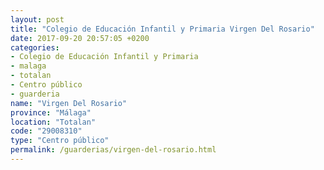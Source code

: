 ```yaml
---
layout: post
title: "Colegio de Educación Infantil y Primaria Virgen Del Rosario"
date: 2017-09-20 20:57:05 +0200
categories:
- Colegio de Educación Infantil y Primaria
- malaga
- totalan
- Centro público
- guarderia
name: "Virgen Del Rosario"
province: "Málaga"
location: "Totalan"
code: "29008310"
type: "Centro público"
permalink: /guarderias/virgen-del-rosario.html
---
```

